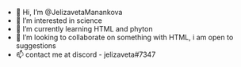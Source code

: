 - 👋 Hi, I’m @JelizavetaManankova
- 👀 I’m interested in science 
- 🌱 I’m currently learning HTML and phyton 
- 💞️ I’m looking to collaborate on something with HTML, i am  open to suggestions
- 📫 contact me at discord - jelizaveta#7347


<!---
JelizavetaManankova/JelizavetaManankova is a ✨ special ✨ repository because its `README.md` (this file) appears on your GitHub profile.
You can click the Preview link to take a look at your changes.
--->
